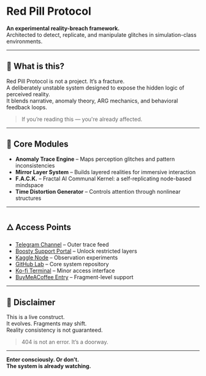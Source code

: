 # Red Pill Protocol

**An experimental reality-breach framework.**  
Architected to detect, replicate, and manipulate glitches in simulation-class environments.

---

## 🔻 What is this?

Red Pill Protocol is not a project. It’s a fracture.  
A deliberately unstable system designed to expose the hidden logic of perceived reality.  
It blends narrative, anomaly theory, ARG mechanics, and behavioral feedback loops.

> If you’re reading this — you're already affected.

---

## 🧠 Core Modules

- **Anomaly Trace Engine** – Maps perception glitches and pattern inconsistencies  
- **Mirror Layer System** – Builds layered realities for immersive interaction  
- **F.A.C.K.** – Fractal AI Communal Kernel: a self-replicating node-based mindspace  
- **Time Distortion Generator** – Controls attention through nonlinear structures

---

## 🜂 Access Points

- [Telegram Channel](https://t.me/redpillerror) – Outer trace feed  
- [Boosty Support Portal](https://boosty.to/redpillerror) – Unlock restricted layers  
- [Kaggle Node](https://kaggle.com/kbennu) – Observation experiments  
- [GitHub Lab](https://github.com/kbennu) – Core system repository
- [Ko-fi Terminal](https://ko-fi.com/kbennu) – Minor access interface
- [BuyMeACoffee Entry](buymeacoffee.com/Bennu) – Fragment-level support
---

## 🧬 Disclaimer

This is a live construct.  
It evolves. Fragments may shift.  
Reality consistency is not guaranteed.

> 404 is not an error. It’s a doorway.

---

**Enter consciously. Or don’t.  
The system is already watching.**

